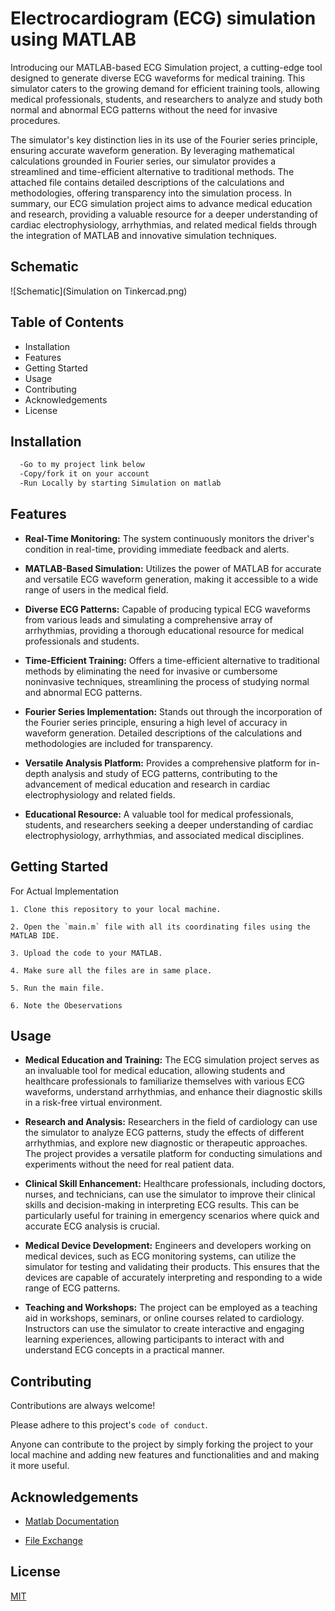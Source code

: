 
# Electrocardiogram (ECG) simulation using MATLAB

Introducing our MATLAB-based ECG Simulation project, a cutting-edge tool designed to generate diverse ECG waveforms for medical training. This simulator caters to the growing demand for efficient training tools, allowing medical professionals, students, and researchers to analyze and study both normal and abnormal ECG patterns without the need for invasive procedures.

The simulator's key distinction lies in its use of the Fourier series principle, ensuring accurate waveform generation. By leveraging mathematical calculations grounded in Fourier series, our simulator provides a streamlined and time-efficient alternative to traditional methods. The attached file contains detailed descriptions of the calculations and methodologies, offering transparency into the simulation process. In summary, our ECG simulation project aims to advance medical education and research, providing a valuable resource for a deeper understanding of cardiac electrophysiology, arrhythmias, and related medical fields through the integration of MATLAB and innovative simulation techniques.
## Schematic

![Schematic](Simulation on Tinkercad.png)
## Table of Contents

- Installation
- Features
- Getting Started
- Usage
- Contributing
- Acknowledgements
- License
## Installation

```bash
  -Go to my project link below
  -Copy/fork it on your account
  -Run Locally by starting Simulation on matlab
```
    
## Features

- **Real-Time Monitoring:** The system continuously monitors the driver's condition in real-time, providing immediate feedback and alerts.



- **MATLAB-Based Simulation:**  Utilizes the power of MATLAB for accurate and versatile ECG waveform generation, making it accessible to a wide range of users in the medical field.

- **Diverse ECG Patterns:**  Capable of producing typical ECG waveforms from various leads and simulating a comprehensive array of arrhythmias, providing a thorough educational resource for medical professionals and students.

- **Time-Efficient Training:**  Offers a time-efficient alternative to traditional methods by eliminating the need for invasive or cumbersome noninvasive techniques, streamlining the process of studying normal and abnormal ECG patterns.

- **Fourier Series Implementation:**  Stands out through the incorporation of the Fourier series principle, ensuring a high level of accuracy in waveform generation. Detailed descriptions of the calculations and methodologies are included for transparency.

- **Versatile Analysis Platform:**  Provides a comprehensive platform for in-depth analysis and study of ECG patterns, contributing to the advancement of medical education and research in cardiac electrophysiology and related fields.

- **Educational Resource:**  A valuable tool for medical professionals, students, and researchers seeking a deeper understanding of cardiac electrophysiology, arrhythmias, and associated medical disciplines.
## Getting Started

For Actual Implementation

    1. Clone this repository to your local machine.

    2. Open the `main.m` file with all its coordinating files using the MATLAB IDE.

    3. Upload the code to your MATLAB.

    4. Make sure all the files are in same place.

    5. Run the main file.

    6. Note the Obeservations

## Usage

- **Medical Education and Training:** The ECG simulation project serves as an invaluable tool for medical education, allowing students and healthcare professionals to familiarize themselves with various ECG waveforms, understand arrhythmias, and enhance their diagnostic skills in a risk-free virtual environment.

- **Research and Analysis:** Researchers in the field of cardiology can use the simulator to analyze ECG patterns, study the effects of different arrhythmias, and explore new diagnostic or therapeutic approaches. The project provides a versatile platform for conducting simulations and experiments without the need for real patient data.

- **Clinical Skill Enhancement:** Healthcare professionals, including doctors, nurses, and technicians, can use the simulator to improve their clinical skills and decision-making in interpreting ECG results. This can be particularly useful for training in emergency scenarios where quick and accurate ECG analysis is crucial.

- **Medical Device Development:** Engineers and developers working on medical devices, such as ECG monitoring systems, can utilize the simulator for testing and validating their products. This ensures that the devices are capable of accurately interpreting and responding to a wide range of ECG patterns.

- **Teaching and Workshops:** The project can be employed as a teaching aid in workshops, seminars, or online courses related to cardiology. Instructors can use the simulator to create interactive and engaging learning experiences, allowing participants to interact with and understand ECG concepts in a practical manner.



## Contributing

Contributions are always welcome!

Please adhere to this project's `code of conduct`.

Anyone can contribute to the project by simply forking the project to your local machine and adding new features and functionalities and and making it more useful.

## Acknowledgements

 - [Matlab Documentation](https://in.mathworks.com/help/matlab/)

- [File Exchange](https://in.mathworks.com/matlabcentral/fileexchange/10858-ecg-simulation-using-matlab)



 



## License

[MIT](https://choosealicense.com/licenses/mit/)

